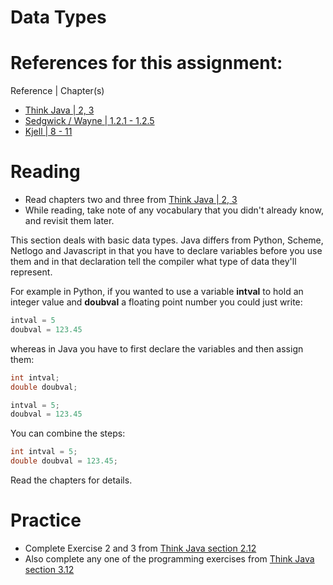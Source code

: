 # Data Types

# References for this assignment:
Reference | Chapter(s)   
* [Think Java | 2, 3](https://books.trinket.io/thinkjava/)
* [Sedgwick / Wayne  | 1.2.1 - 1.2.5](https://introcs.cs.princeton.edu/java/10elements/)
* [Kjell | 8 - 11](https://chortle.ccsu.edu/Java5/index.html#03)

# Reading 
* Read chapters two and three from [Think Java | 2, 3](https://books.trinket.io/thinkjava/)
* While reading, take note of any vocabulary that you didn't already know, and revisit them later.

This section deals with basic data types. Java differs from Python, Scheme, Netlogo and
Javascript in that you have to declare variables before you use them
and in that declaration tell the compiler what type of data they'll
represent.

For example in Python, if you wanted to use a variable **intval** to hold
an integer value and **doubval** a floating point number you could just
write:

```python
intval = 5
doubval = 123.45
```

whereas in Java you have to first declare the variables and then
assign them:

```java
int intval;
double doubval;

intval = 5;
doubval = 123.45
```
You can combine the steps:
```java
int intval = 5;
double doubval = 123.45;
```

Read the chapters for details.

# Practice
* Complete Exercise 2 and 3  from  [Think Java section 2.12](https://books.trinket.io/thinkjava)
* Also complete any one of the programming exercises from [Think Java section 3.12](https://books.trinket.io/thinkjava)

